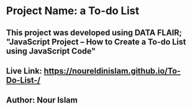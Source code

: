 # Project Name: a To-do List

## This project was developed using DATA FLAIR; "JavaScript Project – How to Create a To-do List using JavaScript Code"

## Live Link: https://noureldinislam.github.io/To-Do-List-/

## Author: Nour Islam



